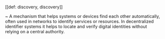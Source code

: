 [[def: discovery, discovery]]

~ A mechanism that helps systems or devices find each other automatically, often used in networks to identify services or resources. In decentralized identifier systems it helps to locate and verify digital identities without relying on a central authority.
